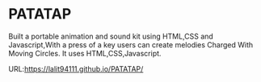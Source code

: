 # PATATAP
Built a portable animation and sound kit using HTML,CSS and Javascript,With a press of a key users can
create melodies Charged With Moving Circles.
It uses HTML,CSS,Javascript.

URL:https://lalit94111.github.io/PATATAP/
